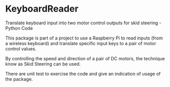 # KeyboardReader
Translate keyboard input into two motor control outputs for skid steering - Python Code

This package is part of a project to use a Raspberry Pi to read inputs (from a wireless keyboard) and translate 
specific input keys to a pair of motor control values.

By controlling the speed and direction of a pair of DC motors, the technique know as Skid Steering can be used.

There are unit test to exercise the code and give an indication of usage of the package.
